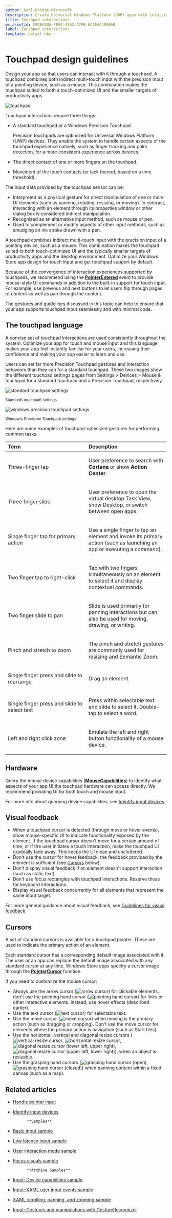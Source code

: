 ```yaml
---
author: Karl-Bridge-Microsoft
Description: Create Universal Windows Platform (UWP) apps with intuitive and distinctive user interaction experiences that are optimized for touchpad but are functionally consistent across input devices.
title: Touchpad interactions
ms.assetid: CEDEA30A-FE94-4553-A7FB-6C1FA44F06AB
label: Touchpad interactions
template: detail.hbs
---
```


# Touchpad design guidelines


Design your app so that users can interact with it through a touchpad. A touchpad combines both indirect multi-touch input with the precision input of a pointing device, such as a mouse. This combination makes the touchpad suited to both a touch-optimized UI and the smaller targets of productivity apps.

 

![touchpad](images/input-patterns/input-touchpad.jpg)


Touchpad interactions require three things:

-   A standard touchpad or a Windows Precision Touchpad.

    Precision touchpads are optimized for Universal Windows Platform (UWP) devices. They enable the system to handle certain aspects of the touchpad experience natively, such as finger tracking and palm detection, for a more consistent experience across devices.

-   The direct contact of one or more fingers on the touchpad.
-   Movement of the touch contacts (or lack thereof, based on a time threshold).

The input data provided by the touchpad sensor can be:

-   Interpreted as a physical gesture for direct manipulation of one or more UI elements (such as panning, rotating, resizing, or moving). In contrast, interacting with an element through its properties window or other dialog box is considered indirect manipulation.
-   Recognized as an alternative input method, such as mouse or pen.
-   Used to complement or modify aspects of other input methods, such as smudging an ink stroke drawn with a pen.

A touchpad combines indirect multi-touch input with the precision input of a pointing device, such as a mouse. This combination makes the touchpad suited to both touch-optimized UI and the typically smaller targets of productivity apps and the desktop environment. Optimize your Windows Store app design for touch input and get touchpad support by default.

Because of the convergence of interaction experiences supported by touchpads, we recommend using the [**PointerEntered**](https://msdn.microsoft.com/library/windows/apps/br208968) event to provide mouse-style UI commands in addition to the built-in support for touch input. For example, use previous and next buttons to let users flip through pages of content as well as pan through the content.

The gestures and guidelines discussed in this topic can help to ensure that your app supports touchpad input seamlessly and with minimal code.

## <span id="The_touchpad_language"></span><span id="the_touchpad_language"></span><span id="THE_TOUCHPAD_LANGUAGE"></span>The touchpad language


A concise set of touchpad interactions are used consistently throughout the system. Optimize your app for touch and mouse input and this language makes your app feel instantly familiar for your users, increasing their confidence and making your app easier to learn and use.

Users can set far more Precision Touchpad gestures and interaction behaviors than they can for a standard touchpad. These two images show the different touchpad settings pages from Settings &gt; Devices &gt; Mouse & touchpad for a standard touchpad and a Precision Touchpad, respectively.

![standard touchpad settings](images/mouse-touchpad-settings-standard.png)

<sup>Standard\\ touchpad\\ settings</sup>

![windows precision touchpad settings](images/mouse-touchpad-settings-ptp.png)

<sup>Windows\\ Precision\\ Touchpad\\ settings</sup>

Here are some examples of touchpad-optimized gestures for performing common tasks.

<table>
<colgroup>
<col width="50%" />
<col width="50%" />
</colgroup>
<thead>
<tr class="header">
<th align="left">Term</th>
<th align="left">Description</th>
</tr>
</thead>
<tbody>
<tr class="odd">
<td align="left"><p><span id="Three-finger_tap"></span><span id="three-finger_tap"></span><span id="THREE-FINGER_TAP"></span>Three-finger tap</p></td>
<td align="left"><p>User preference to search with <strong>Cortana</strong> or show <strong>Action Center</strong>.</p></td>
</tr>
<tr class="even">
<td align="left"><p><span id="Three_finger_slide"></span><span id="three_finger_slide"></span><span id="THREE_FINGER_SLIDE"></span>Three finger slide</p></td>
<td align="left"><p>User preference to open the virtual desktop Task View, show Desktop, or switch between open apps.</p></td>
</tr>
<tr class="odd">
<td align="left"><p><span id="Single_finger_tap_for_primary_action"></span><span id="single_finger_tap_for_primary_action"></span><span id="SINGLE_FINGER_TAP_FOR_PRIMARY_ACTION"></span>Single finger tap for primary action</p></td>
<td align="left"><p>Use a single finger to tap an element and invoke its primary action (such as launching an app or executing a command).</p></td>
</tr>
<tr class="even">
<td align="left"><p><span id="Two_finger_tap_to_right-click"></span><span id="two_finger_tap_to_right-click"></span><span id="TWO_FINGER_TAP_TO_RIGHT-CLICK"></span>Two finger tap to right-click</p></td>
<td align="left"><p>Tap with two fingers simultaneously on an element to select it and display contextual commands.</p></td>
</tr>
<tr class="odd">
<td align="left"><p><span id="Two_finger_slide_to_pan"></span><span id="two_finger_slide_to_pan"></span><span id="TWO_FINGER_SLIDE_TO_PAN"></span>Two finger slide to pan</p></td>
<td align="left"><p>Slide is used primarily for panning interactions but can also be used for moving, drawing, or writing.</p></td>
</tr>
<tr class="even">
<td align="left"><p><span id="Pinch_and_stretch_to_zoom"></span><span id="pinch_and_stretch_to_zoom"></span><span id="PINCH_AND_STRETCH_TO_ZOOM"></span>Pinch and stretch to zoom</p></td>
<td align="left"><p>The pinch and stretch gestures are commonly used for resizing and Semantic Zoom.</p></td>
</tr>
<tr class="odd">
<td align="left"><p><span id="Single_finger_press_and_slide_to_rearrange"></span><span id="single_finger_press_and_slide_to_rearrange"></span><span id="SINGLE_FINGER_PRESS_AND_SLIDE_TO_REARRANGE"></span>Single finger press and slide to rearrange</p></td>
<td align="left"><p>Drag an element.</p></td>
</tr>
<tr class="even">
<td align="left"><p><span id="Single_finger_press_and_slide_to_select_text"></span><span id="single_finger_press_and_slide_to_select_text"></span><span id="SINGLE_FINGER_PRESS_AND_SLIDE_TO_SELECT_TEXT"></span>Single finger press and slide to select text</p></td>
<td align="left"><p>Press within selectable text and slide to select it. Double-tap to select a word.</p></td>
</tr>
<tr class="odd">
<td align="left"><p><span id="Left_and_right_click_zone"></span><span id="left_and_right_click_zone"></span><span id="LEFT_AND_RIGHT_CLICK_ZONE"></span>Left and right click zone</p></td>
<td align="left"><p>Emulate the left and right button functionality of a mouse device.</p></td>
</tr>
</tbody>
</table>

 

## <span id="Hardware"></span><span id="hardware"></span><span id="HARDWARE"></span>Hardware


Query the mouse device capabilities ([**MouseCapabilities**](https://msdn.microsoft.com/library/windows/apps/br225626)) to identify what aspects of your app UI the touchpad hardware can access directly. We recommend providing UI for both touch and mouse input.

For more info about querying device capabilities, see [Identify input devices](identify-input-devices.md).

## <span id="Visual_feedback"></span><span id="visual_feedback"></span><span id="VISUAL_FEEDBACK"></span>Visual feedback


-   When a touchpad cursor is detected (through move or hover events), show mouse-specific UI to indicate functionality exposed by the element. If the touchpad cursor doesn't move for a certain amount of time, or if the user initiates a touch interaction, make the touchpad UI gradually fade away. This keeps the UI clean and uncluttered.
-   Don't use the cursor for hover feedback, the feedback provided by the element is sufficient (see [Cursors](#Cursors) below).
-   Don't display visual feedback if an element doesn't support interaction (such as static text).
-   Don't use focus rectangles with touchpad interactions. Reserve these for keyboard interactions.
-   Display visual feedback concurrently for all elements that represent the same input target.

For more general guidance about visual feedback, see [Guidelines for visual feedback](https://msdn.microsoft.com/library/windows/apps/hh465342).

## <span id="Cursors"></span><span id="cursors"></span><span id="CURSORS"></span>Cursors


A set of standard cursors is available for a touchpad pointer. These are used to indicate the primary action of an element.

Each standard cursor has a corresponding default image associated with it. The user or an app can replace the default image associated with any standard cursor at any time. Windows Store apps specify a cursor image through the [**PointerCursor**](https://msdn.microsoft.com/library/windows/apps/br208273) function.

If you need to customize the mouse cursor:

-   Always use the arrow cursor (![arrow cursor](images/cursor-arrow.png)) for clickable elements. don't use the pointing hand cursor (![pointing hand cursor](images/cursor-pointinghand.png)) for links or other interactive elements. Instead, use hover effects (described earlier).
-   Use the text cursor (![text cursor](images/cursor-text.png)) for selectable text.
-   Use the move cursor (![move cursor](images/cursor-move.png)) when moving is the primary action (such as dragging or cropping). Don't use the move cursor for elements where the primary action is navigation (such as Start tiles).
-   Use the horizontal, vertical and diagonal resize cursors (![vertical resize cursor](images/cursor-vertical.png), ![horizontal resize cursor](images/cursor-horizontal.png), ![diagonal resize cursor (lower left, upper right)](images/cursor-diagonal2.png), ![diagonal resize cursor (upper left, lower right)](images/cursor-diagonal1.png)), when an object is resizable.
-   Use the grasping hand cursors (![grasping hand cursor (open)](images/cursor-pan1.png), ![grasping hand cursor (closed)](images/cursor-pan2.png)) when panning content within a fixed canvas (such as a map).

## <span id="related_topics"></span>Related articles


* [Handle pointer input](handle-pointer-input.md)
* [Identify input devices](identify-input-devices.md)
            
          
            **Samples**
* [Basic input sample](http://go.microsoft.com/fwlink/p/?LinkID=620302)
* [Low latency input sample](http://go.microsoft.com/fwlink/p/?LinkID=620304)
* [User interaction mode sample](http://go.microsoft.com/fwlink/p/?LinkID=619894)
* [Focus visuals sample](http://go.microsoft.com/fwlink/p/?LinkID=619895)
            
          
            **Archive Samples**
* [Input: Device capabilities sample](http://go.microsoft.com/fwlink/p/?linkid=231530)
* [Input: XAML user input events sample](http://go.microsoft.com/fwlink/p/?linkid=226855)
* [XAML scrolling, panning, and zooming sample](http://go.microsoft.com/fwlink/p/?linkid=251717)
* [Input: Gestures and manipulations with GestureRecognizer](http://go.microsoft.com/fwlink/p/?LinkID=231605)
 





<!--HONumber=Jun16_HO2-->


